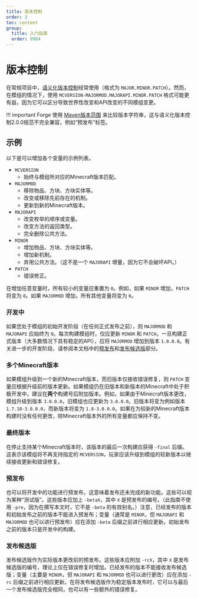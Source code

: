 ```yaml
---
title: 版本控制
order: 3
toc: content
group:
  title: 入门指南
  order: 9984
---
```

版本控制
==========

在常规项目中，[语义化版本控制][semver]经常使用（格式为 `MAJOR.MINOR.PATCH`）。然而，在模组的情况下，使用 `MCVERSION-MAJORMOD.MAJORAPI.MINOR.PATCH` 格式可能更有益，因为它可以区分导致世界性改变和API改变的不同模组变更。

!!! important
    Forge 使用 [Maven版本范围][cmpver] 来比较版本字符串，这与语义化版本控制2.0.0规范不完全兼容，例如“预发布”标签。

示例
--------

以下是可以增加各个变量的示例列表。

* `MCVERSION`
  * 始终与模组所对应的Minecraft版本匹配。
* `MAJORMOD`
  * 移除物品、方块、方块实体等。
  * 改变或移除先前存在的机制。
  * 更新到新的Minecraft版本。
* `MAJORAPI`
  * 改变枚举的顺序或变量。
  * 改变方法的返回类型。
  * 完全删除公共方法。
* `MINOR`
  * 增加物品、方块、方块实体等。
  * 增加新机制。
  * 弃用公共方法。（这不是一个 `MAJORAPI` 增量，因为它不会破坏API。）
* `PATCH`
  * 错误修正。

在增加任意变量时，所有较小的变量应重置为 `0`。例如，如果 `MINOR` 增加，`PATCH` 将变为 `0`。如果 `MAJORMOD` 增加，所有其他变量将变为 `0`。

### 开发中

如果您处于模组的初始开发阶段（在任何正式发布之前），则 `MAJORMOD` 和 `MAJORAPI` 应始终为 `0`。每次构建模组时，仅应更新 `MINOR` 和 `PATCH`。一旦构建正式版本（大多数情况下具有稳定的API），应将 `MAJORMOD` 增加到版本 `1.0.0.0`。有关进一步的开发阶段，请参阅本文档中的[预发布][pre]和[发布候选版][rc]部分。

### 多个Minecraft版本

如果模组升级到一个新的Minecraft版本，而旧版本仅接收错误修复，则 `PATCH` 变量应根据升级前的版本更新。如果模组仍在旧版本和新版本的Minecraft中处于积极开发中，建议在**两个**构建号后附加版本。例如，如果由于Minecraft版本更改，模组升级到版本 `3.0.0.0`，旧模组也应更新为 `3.0.0.0`。旧版本将变为例如版本 `1.7.10-3.0.0.0`，而新版本将变为 `1.8-3.0.0.0`。如果在为较新的Minecraft版本构建时没有任何更改，除Minecraft版本外的所有变量都应保持不变。

### 最终版本

在停止支持某个Minecraft版本时，该版本的最后一次构建应获得 `-final` 后缀。这表示该模组将不再支持指定的 `MCVERSION`，玩家应该升级到模组的较新版本以继续接收更新和错误修复。

### 预发布

也可以将开发中的功能进行预发布，这意味着发布还未完成的新功能。这些可以视为某种“测试版”。这些版本应加上 `-betaX`，其中 `X` 是预发布的编号。（此指南不使用 `-pre`，因为在撰写本文时，它不是 `-beta` 的有效别名。）注意，已经发布的版本和初始发布之前的版本不能进入预发布；变量（通常是 `MINOR`，但 `MAJORAPI` 和 `MAJORMOD` 也可以进行预发布）应在添加 `-beta` 后缀之前进行相应更新。初始发布之前的版本只是开发中的构建。

### 发布候选版

发布候选版作为实际版本更改前的预发布。这些版本应附加 `-rcX`，其中 `X` 是发布候选版的编号，理论上仅在错误修复时增加。已经发布的版本不能接收发布候选版；变量（主要是 `MINOR`，但 `MAJORAPI` 和 `MAJORMOD` 也可以进行更改）应在添加 `-rc` 后缀之前进行相应更新。在将发布候选版作为稳定版本发布时，它可以与最后一个发布候选版完全相同，也可以有一些额外的错误修复。

[semver]: https://semver.org/
[cmpver]: https://maven.apache.org/ref/3.5.2/maven-artifact/apidocs/org/apache/maven/artifact/versioning/ComparableVersion.html
[pre]: #pre-releases
[rc]: #release-candidates